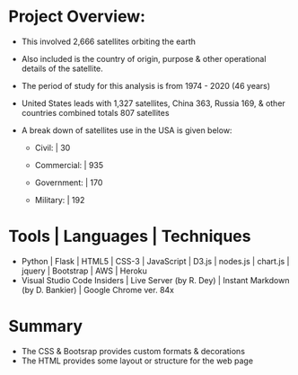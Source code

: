 # Project Overview:
* This involved 2,666 satellites orbiting the earth
* Also included is the country of origin, purpose & other operational details of the satellite.
* The period of study for this analysis is from 1974 - 2020 (46 years)
* United States leads with 1,327 satellites, China 363, Russia 169, & other countries combined totals 807 satellites
* A break down of satellites use in the USA is given below:

  * Civil: | 30

  * Commercial: | 935

  * Government: | 170

  * Military: | 192

# Tools | Languages | Techniques
* Python | Flask | HTML5 | CSS-3 | JavaScript | D3.js | nodes.js | chart.js | jquery | Bootstrap | AWS | Heroku
* Visual Studio Code Insiders | Live Server (by R. Dey) | Instant Markdown (by D. Bankier) | Google Chrome ver. 84x

# Summary
* The CSS & Bootsrap provides custom formats & decorations
* The HTML provides some layout or structure for the web page 